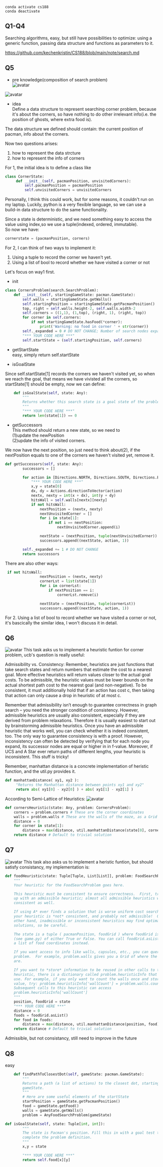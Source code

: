 ```
conda activate cs188
conda deactivate
```

## Q1-Q4
Searching algorithms, easy, but still have possibilities to optimize: using a generic function, passing data structure and functions as parameters to it.  

https://github.com/kechenkristin/CS188/blob/main/note/search.md  

## Q5
- pre knowledge(composition of search problem)  
![avatar](https://github.com/kechenkristin/cs188/blob/main/img/p1/s1.png)


![avatar](https://github.com/kechenkristin/cs188/blob/main/img/p1/s2.png)

- idea  
Define a data structure to represent searching corner problem, because it's about the corners, so have nothing to do other irrelevant info(i.e. the position of ghosts, where extra food is).  

The data structure we defined should contain: the current position of pacman, info about the corners.  

Now two questions arises:  
1. how to represent the data strcture
2. how to represent the info of corners

For 1, the initial idea is to define a class like
```python
class CornerState:
     def __init__(self, pacmanPosition, unvisitedCorners):
         self.pacmanPosition = pacmanPosition
         self.unvisitedCorners = unvisitedCorners
```

Personally, I think this could work, but for some reasons, it couldn't run on my laptop. Luckily, python is a very flexible language, so we can use a build-in data structure to do the same functionality. 

Since a state is deterministic, and we need something easy to access the value using index,so we use a tuple(indexed, ordered, immutable).  
So now we have:
```python
cornerstate = (pacmanPosition, corners)
```

For 2, I can think of two ways to implement it:
1. Using a tuple to record the corner we haven't yet.  
2. Using a list of bool to record whether we have visited a corner or not  

Let's focus on way1 first.
- init
```python
class CornersProblem(search.SearchProblem):
    def __init__(self, startingGameState: pacman.GameState):
        self.walls = startingGameState.getWalls()
        self.startingPosition = startingGameState.getPacmanPosition()
        top, right = self.walls.height-2, self.walls.width-2
        self.corners = ((1,1), (1,top), (right, 1), (right, top))
        for corner in self.corners:
            if not startingGameState.hasFood(*corner):
                print('Warning: no food in corner ' + str(corner))
        self._expanded = 0 # DO NOT CHANGE; Number of search nodes expanded
        "*** YOUR CODE HERE ***"
        self.startState = (self.startingPosition, self.corners)
```

- getStartState  
easy, simply return self.startState

- isGoalState  

Since self.startState[1] records the corners we haven't visited yet, so when we reach the goal, that means we have vivisted all the corners, so startState[1] should be empty, now we can define:

```python
    def isGoalState(self, state: Any):
        """
        Returns whether this search state is a goal state of the problem.
        """
        "*** YOUR CODE HERE ***"
        return len(state[1]) == 0
```

- getSuccessors  
This method should return a new state, so we need to   
(1)update the newPosition   
(2)update the info of visited corners.    

We now have the next position, so just need to think about(2), if the nextPosition equals to one of the corners we haven't visited yet, remove it.  

```python
def getSuccessors(self, state: Any):
        successors = []

        for action in [Directions.NORTH, Directions.SOUTH, Directions.EAST,     Directions.WEST]:
            "*** YOUR CODE HERE ***"
            x,y = state[0]
            dx, dy = Actions.directionToVector(action)
            nextx, nexty = int(x + dx), int(y + dy)
            hitsWall = self.walls[nextx][nexty]
            if not hitsWall:
                nextPosition = (nextx, nexty)
                nextUnvisitedCorner = []
                for i in state[1]:
                    if not i == nextPosition:
                        nextUnvisitedCorner.append(i)

                nextState = (nextPosition, tuple(nextUnvisitedCorner))
                successors.append((nextState, action, 1))

        self._expanded += 1 # DO NOT CHANGE
        return successors
```

There are also other ways: 
```python
 if not hitsWall:
                nextPosition = (nextx, nexty)
                cornerLst = list(state[1])
                for i in cornerLst:
                    if nextPosition == i:
                        cornerLst.remove(i)

                nextState = (nextPosition, tuple(cornerLst))
                successors.append((nextState, action, 1)) 

```

For 2. Using a list of bool to record whether we have visited a corner or not, it's bascically the similar idea, I won't discuss it in detail.  

## Q6
![avatar](https://github.com/kechenkristin/cs188/blob/main/img/p1/a1.png)
This task asks us to implement a heuristic funtion for corner problem, ucb's question is really useful:  

Admissibility vs. Consistency: Remember, heuristics are just functions that take search states and return numbers that estimate the cost to a nearest goal. More effective heuristics will return values closer to the actual goal costs. To be admissible, the heuristic values must be lower bounds on the actual shortest path cost to the nearest goal (and non-negative). To be consistent, it must additionally hold that if an action has cost c, then taking that action can only cause a drop in heuristic of at most c.  

Remember that admissibility isn’t enough to guarantee correctness in graph search – you need the stronger condition of consistency. However, admissible heuristics are usually also consistent, especially if they are derived from problem relaxations. Therefore it is usually easiest to start out by brainstorming admissible heuristics. Once you have an admissible heuristic that works well, you can check whether it is indeed consistent, too. The only way to guarantee consistency is with a proof. However, inconsistency can often be detected by verifying that for each node you expand, its successor nodes are equal or higher in in f-value. Moreover, if UCS and A Star ever return paths of different lengths, your heuristic is inconsistent. This stuff is tricky!    

Remember, manhattan distance is a concrete implementation of heristic function, and the util.py provides it.

```python
def manhattanDistance( xy1, xy2 ):      
     "Returns the Manhattan distance between points xy1 and xy2"             
     return abs( xy1[0] - xy2[0] ) + abs( xy1[1] - xy2[1] )     
```

According to Semi-Lattice of Heuristics:
![avatar](https://github.com/kechenkristin/cs188/blob/main/img/p1/a2.png)


```python
def cornersHeuristic(state: Any, problem: CornersProblem):
    corners = problem.corners # These are the corner coordinates
    walls = problem.walls # These are the walls of the maze, as a Grid (game.py)
    distance = 0
    for corner in state[1]:
        distance = max(distance, util.manhattanDistance(state[0], corner))
    return distance # Default to trivial solution
```

## Q7
![avatar](https://github.com/kechenkristin/cs188/blob/main/img/p1/c1.png)
This task also asks us to implement a heristic funtion, but should satisfy consistancy, 
my implementation is:
```python
def foodHeuristic(state: Tuple[Tuple, List[List]], problem: FoodSearchProblem):
    """
    Your heuristic for the FoodSearchProblem goes here.

    This heuristic must be consistent to ensure correctness.  First, try to come
    up with an admissible heuristic; almost all admissible heuristics will be
    consistent as well.

    If using A* ever finds a solution that is worse uniform cost search finds,
    your heuristic is *not* consistent, and probably not admissible!  On the
    other hand, inadmissible or inconsistent heuristics may find optimal
    solutions, so be careful.

    The state is a tuple ( pacmanPosition, foodGrid ) where foodGrid is a Grid
    (see game.py) of either True or False. You can call foodGrid.asList() to get
    a list of food coordinates instead.

    If you want access to info like walls, capsules, etc., you can query the
    problem.  For example, problem.walls gives you a Grid of where the walls
    are.

    If you want to *store* information to be reused in other calls to the
    heuristic, there is a dictionary called problem.heuristicInfo that you can  
    use. For example, if you only want to count the walls once and store that
    value, try: problem.heuristicInfo['wallCount'] = problem.walls.count()
    Subsequent calls to this heuristic can access
    problem.heuristicInfo['wallCount']
    """
    position, foodGrid = state
    "*** YOUR CODE HERE ***"
    distance = 0
    foods = foodGrid.asList()
    for food in foods:
        distance = max(distance, util.manhattanDistance(position, food))
    return distance # Default to trivial solution
```
Admissible, but not consistancy, still need to improve in the future

## Q8
easy  
```python
    def findPathToClosestDot(self, gameState: pacman.GameState):
        """
        Returns a path (a list of actions) to the closest dot, starting from
        gameState.
        """
        # Here are some useful elements of the startState
        startPosition = gameState.getPacmanPosition()
        food = gameState.getFood()
        walls = gameState.getWalls()
        problem = AnyFoodSearchProblem(gameState)

```

```python
def isGoalState(self, state: Tuple[int, int]):
        """
        The state is Pacman's position. Fill this in with a goal test that will
        complete the problem definition.
        """
        x,y = state

        "*** YOUR CODE HERE ***"
        return self.food[x][y]

```
